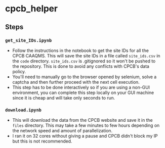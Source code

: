 # cpcb_helper

## Steps
### `get_site_IDs.ipynb`
- Follow the instructions in the notebook to get the site IDs for all the CPCB CAAQMS. This will save the site IDs in a file called `site_ids.csv` in the `code` directory. `site_ids.csv` is .gitignored so it won't be pushed to the repository. This is done to avoid any conflicts with CPCB's data policy.
- You'll need to manually go to the browser opened by selenium, solve a captcha and then further proceed with the next cell execution. 
- This step has to be done interactively so if you are using a non-GUI environment, you can complete this step locally on your GUI machine since it is cheap and will take only seconds to run.
### `download.ipynb`
- This will download the data from the CPCB website and save it in the `files` directory. This may take a few minutes to few hours depending on the network speed and amount of parallelization. 
- I ran it on 32 cores without giving a pause and CPCB didn't block my IP but this is not recommended.